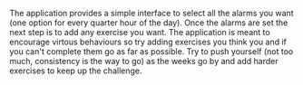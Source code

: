 The application provides a simple interface to select all the alarms you want (one option for every quarter hour of the day). Once the alarms are set the next step is to add any exercise you want.
The application is meant to encourage virtous behaviours so try adding exercises you think you and if you can't complete them go as far as possible. 
Try to push yourself (not too much, consistency is the way to go) as the weeks go by and add harder exercises to keep up the challenge. 
